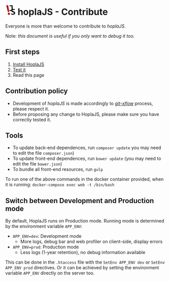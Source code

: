 # ![](../web/assets/images/favicon_32.png) hoplaJS - Contribute

Everyone is more than welcome to contribute to *hoplaJS*.

Note: *this document is useful if you only want to debug it too.*



## First steps

1. [Install HoplaJS](Install.md)
2. [Test it](Usage.md)
3. Read this page



## Contribution policy

* Development of *hoplaJS* is made accordingly to [*git-xflow*](https://github.com/golflima/git-xflow) process, please respect it.
* Before proposing any change to HoplaJS, please make sure you have correctly tested it.



## Tools

* To update back-end dependences, run `composer update` you may need to edit the file `composer.json`)
* To update front-end dependences, run `bower update` (you may need to edit the file `bower.json`)
* To bundle all front-end resources, run `gulp`

To run one of the above commands in the docker container provided, when it is running:
`docker-compose exec web -t /bin/bash`



## Switch between Development and Production mode

By default, HoplaJS runs on Production mode. Running mode is determined by the environment variable `APP_ENV`:

* `APP_ENV=dev`: Development mode
  * More logs, debug bar and web profiler on client-side, display errors
* `APP_ENV=prod`: Production mode
  * Less logs (1-year retention), no debug information available

This can be done in the `.htaccess` file with the `SetEnv APP_ENV dev` or `SetEnv APP_ENV prod` directives.
Or it can be achieved by setting the environment variable `APP_ENV` directly on the server too.